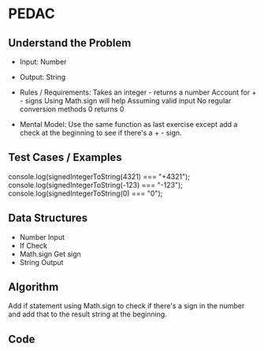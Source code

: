 # PEDAC

## Understand the Problem

- Input:
  Number
- Output:
  String

- Rules / Requirements:
  Takes an integer - returns a number
  Account for + - signs
  Using Math.sign will help
  Assuming valid input
  No regular conversion methods
  0 returns 0

- Mental Model:
  Use the same function as last exercise except add a check at the beginning to see if there's a + - sign.

## Test Cases / Examples

console.log(signedIntegerToString(4321) === "+4321");
console.log(signedIntegerToString(-123) === "-123");
console.log(signedIntegerToString(0) === "0");

## Data Structures

- Number
  Input
- If
  Check
- Math.sign
  Get sign
- String
  Output

## Algorithm

Add if statement using Math.sign to check if there's a sign in the number and add that to the result string at the beginning.

## Code
